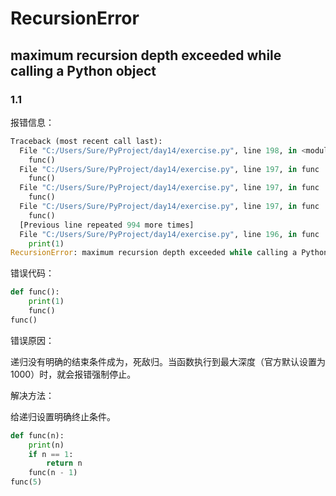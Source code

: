 # RecursionError

## maximum recursion depth exceeded while calling a Python object

### 1.1

报错信息：

```python
Traceback (most recent call last):
  File "C:/Users/Sure/PyProject/day14/exercise.py", line 198, in <module>
    func()
  File "C:/Users/Sure/PyProject/day14/exercise.py", line 197, in func
    func()
  File "C:/Users/Sure/PyProject/day14/exercise.py", line 197, in func
    func()
  File "C:/Users/Sure/PyProject/day14/exercise.py", line 197, in func
    func()
  [Previous line repeated 994 more times]
  File "C:/Users/Sure/PyProject/day14/exercise.py", line 196, in func
    print(1)
RecursionError: maximum recursion depth exceeded while calling a Python object
```

错误代码：

```python
def func():
    print(1)
    func()
func()
```

错误原因：

递归没有明确的结束条件成为，死敌归。当函数执行到最大深度（官方默认设置为1000）时，就会报错强制停止。

解决方法：

给递归设置明确终止条件。

```python
def func(n):
    print(n)
    if n == 1:
        return n
    func(n - 1)
func(5)
```

